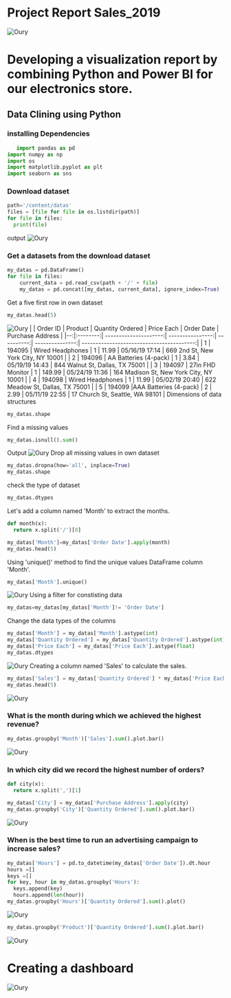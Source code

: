 # Project Report Sales_2019
![Oury](assets/images/visualization.gif)
# Developing a visualization report by combining Python and Power BI for our electronics store.
## Data Clining using Python 
### installing Dependencies
```Python
   import pandas as pd
import numpy as np
import os
import matplotlib.pyplot as plt
import seaborn as sns
```
### Download dataset
```Python
path='/content/datas'
files = [file for file in os.listdir(path)]
for file in files:
  print(file)
```
output
![Oury](assets/images/data-1.png)
### Get a datasets from the download dataset
```Python
my_datas = pd.DataFrame()
for file in files:
    current_data = pd.read_csv(path + '/' + file)
    my_datas = pd.concat([my_datas, current_data], ignore_index=True)
```
Get a five first row in own dataset
```Python
my_datas.head(5)
```
![Oury](assets/images/data-2.png)
|   | Order ID	| Product               | Quantity Ordered | Price Each | Order Date      | Purchase Address                          |
|--:|:--------:| ---------------------:| ----------------:| ----------:| ---------------:| -----------------------------------------:|
| 1 | 194095   | Wired Headphones      |                1 |     11.99  |  05/16/19 17:14 |   669 2nd St, New York City, NY 10001     |
| 2 | 194096   | AA Batteries (4-pack) |                1 |     3.84   |  05/19/19 14:43 |   844 Walnut St, Dallas, TX 75001         |
| 3 | 194097   |    27in FHD Monitor   |                1 |     149.99 |  05/24/19 11:36 |   164 Madison St, New York City, NY 10001 |
| 4 | 194098   |   Wired Headphones    |                1 |     11.99  |  05/02/19 20:40 |   622 Meadow St, Dallas, TX 75001         |
| 5 | 194099   |AAA Batteries (4-pack) |                2 |     2.99   |  05/11/19 22:55 |   17 Church St, Seattle, WA 98101         |
Dimensions of data structures
```Python
my_datas.shape
```
Find a missing values
```Python
my_datas.isnull().sum()
```
Output
![Oury](assets/images/data-3.png)
Drop all missing values in own dataset
```Python
my_datas.dropna(how='all', inplace=True)
my_datas.shape
```
check the type of dataset
```Python
my_datas.dtypes
```
Let's add a column named 'Month' to extract the months.
```Python
def month(x):
  return x.split('/')[0]

my_datas['Month']=my_datas['Order Date'].apply(month)
my_datas.head(5)
```
Using 'unique()' method to find the unique values DataFrame column 'Month'.
```Python
my_datas['Month'].unique()
```
![Oury](assets/images/data-4.png)
Using a filter for constisting data
```Python
my_datas=my_datas[my_datas['Month']!= 'Order Date']
```
Change the data types of the columns
```Python
my_datas['Month'] = my_datas['Month'].astype(int)
my_datas['Quantity Ordered'] = my_datas['Quantity Ordered'].astype(int)
my_datas['Price Each'] = my_datas['Price Each'].astype(float)
my_datas.dtypes
```
![Oury](assets/images/data-5.png)
Creating a column named 'Sales' to calculate the sales.
```Python
my_datas['Sales'] = my_datas['Quantity Ordered'] * my_datas['Price Each']
my_datas.head(5)
```
![Oury](assets/images/data-6.png)
### What is the month during which we achieved the highest revenue?
```Python
my_datas.groupby('Month')['Sales'].sum().plot.bar()
```
![Oury](assets/images/data-7.png)
### In which city did we record the highest number of orders?
```Python
def city(x):
  return x.split(',')[1]

my_datas['City'] = my_datas['Purchase Address'].apply(city)
my_datas.groupby('City')['Quantity Ordered'].sum().plot.bar()
```
![Oury](assets/images/data-8.png)
### When is the best time to run an advertising campaign to increase sales?
```Python
my_datas['Hours'] = pd.to_datetime(my_datas['Order Date']).dt.hour
hours =[]
keys =[]
for key, hour in my_datas.groupby('Hours'):
  keys.append(key)
  hours.append(len(hour))
my_datas.groupby('Hours')['Quantity Ordered'].sum().plot()
```
![Oury](assets/images/data-9.png)
```Python
my_datas.groupby('Product')['Quantity Ordered'].sum().plot.bar()
```
![Oury](assets/images/data-10.png)
# Creating a dashboard
![Oury](assets/images/sales_videos.gif)
